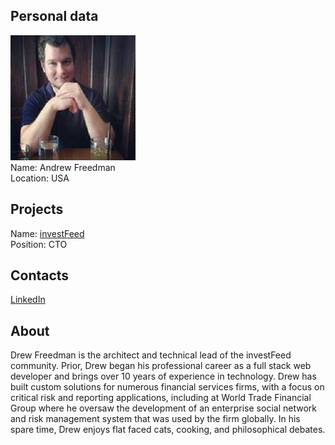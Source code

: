 ## Personal data
![andrew freedman photo](photo/andrew_freedman.jpg)  
Name:   Andrew Freedman  
Location: USA  
## Projects 
Name: [investFeed](../projects/investfeed.md)  
Position: CTO   
## Contacts
[LinkedIn](https://www.linkedin.com/in/andrewfreedman3/)    
## About
Drew Freedman is the architect and technical lead of the investFeed community. Prior, Drew began his professional career as a full stack web developer and brings over 10 years of experience in technology. Drew has built custom solutions for numerous financial services firms, with a focus on critical risk and reporting applications, including at World Trade Financial Group where he oversaw the development of an enterprise social network and risk management system that was used by the firm globally. In his spare time, Drew enjoys flat faced cats, cooking, and philosophical debates.
